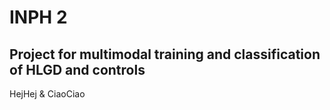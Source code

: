 # INPH 2

## Project for multimodal training and classification of HLGD and controls

HejHej & CiaoCiao